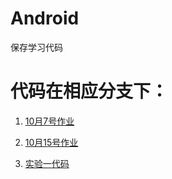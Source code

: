 # Android

保存学习代码

# 代码在相应分支下：

1. [10月7号作业](https://github.com/JLbeard/Android/tree/10.7)

2. [10月15号作业](https://github.com/JLbeard/Android/tree/10.15)

3. [实验一代码](https://github.com/JLbeard/Android/tree/Exp01)
